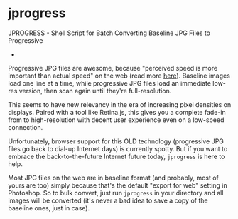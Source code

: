 jprogress
=========

JPROGRESS - Shell Script for Batch Converting Baseline JPG Files to Progressive

*

Progressive JPG files are awesome, because "perceived speed is more important than actual speed" on the web (read more [here](http://calendar.perfplanet.com/2012/progressive-jpegs-a-new-best-practice)). Baseline images load one line at a time, while progressive JPG files load an immediate low-res version, then scan again until they're full-resolution. 

This seems to have new relevancy in the era of increasing pixel densities on displays. Paired with a tool like Retina.js, this gives you a complete fade-in from to high-resolution with decent user experience even on a low-speed connection.

Unfortunately, browser support for this OLD technology (progressive JPG files go back to dial-up Internet days) is currently spotty. But if you want to embrace the back-to-the-future Internet future today, `jprogress` is here to help. 

Most JPG files on the web are in baseline format (and probably, most of yours are too) simply because that's the default "export for web" setting in Photoshop. So to bulk convert, just run `jprogress` in your directory and all images will be converted (it's never a bad idea to save a copy of the baseline ones, just in case).




